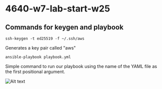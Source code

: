 # 4640-w7-lab-start-w25

## Commands for keygen and playbook

`ssh-keygen -t ed25519 -f ~/.ssh/aws`

Generates a key pair called "aws"

`ansible-playbook playbook.yml`

Simple command to run our playbook using the name of the YAML file as the first positional argument.

![Alt text](HTML%page.png)

